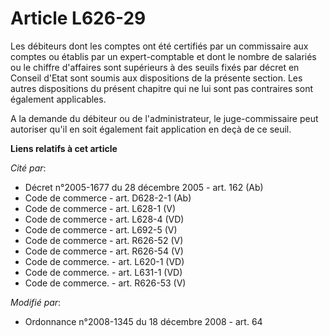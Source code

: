 # Article L626-29

Les débiteurs dont les comptes ont été certifiés par un commissaire aux comptes ou établis par un expert-comptable et dont le
nombre de salariés ou le chiffre d'affaires sont supérieurs à des seuils fixés par décret en Conseil d'Etat sont soumis aux
dispositions de la présente section. Les autres dispositions du présent chapitre qui ne lui sont pas contraires sont
également applicables.

A la demande du débiteur ou de l'administrateur, le juge-commissaire peut autoriser qu'il en soit également fait application
en deçà de ce seuil.

**Liens relatifs à cet article**

_Cité par_:

  - Décret n°2005-1677 du 28 décembre 2005 - art. 162 (Ab)
  - Code de commerce - art. D628-2-1 (Ab)
  - Code de commerce - art. L628-1 (V)
  - Code de commerce - art. L628-4 (VD)
  - Code de commerce - art. L692-5 (V)
  - Code de commerce - art. R626-52 (V)
  - Code de commerce - art. R626-54 (V)
  - Code de commerce. - art. L620-1 (VD)
  - Code de commerce. - art. L631-1 (VD)
  - Code de commerce. - art. R626-53 (V)

_Modifié par_:

  - Ordonnance n°2008-1345 du 18 décembre 2008 - art. 64
